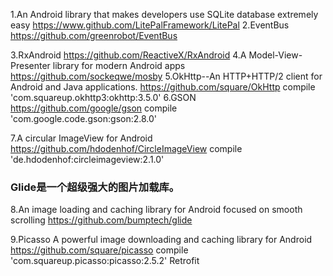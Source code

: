 1.An Android library that makes developers use SQLite database extremely easy
https://www.github.com/LitePalFramework/LitePal
2.EventBus
https://github.com/greenrobot/EventBus

3.RxAndroid
https://github.com/ReactiveX/RxAndroid
4.A Model-View-Presenter library for modern Android apps
https://github.com/sockeqwe/mosby
5.OkHttp--An HTTP+HTTP/2 client for Android and Java applications.
https://github.com/square/OkHttp
compile 'com.squareup.okhttp3:okhttp:3.5.0'
6.GSON
https://github.com/google/gson
compile 'com.google.code.gson:gson:2.8.0'

7.A circular ImageView for Android
https://github.com/hdodenhof/CircleImageView
compile 'de.hdodenhof:circleimageview:2.1.0'
### Glide是一个超级强大的图片加载库。
8.An image loading and caching library for Android focused on smooth scrolling
https://github.com/bumptech/glide

9.Picasso  A powerful image downloading and caching library for Android
https://github.com/square/picasso
compile 'com.squareup.picasso:picasso:2.5.2'
Retrofit
